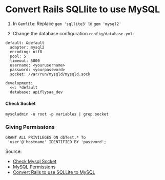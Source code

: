 # Convert Rails SQLlite to use MySQL

1. In `Gemfile`: Replace `gem 'sqllite3'` to `gem 'mysql2'`

2. Change the database configuration `config/database.yml`:

```
default: &default
  adapter: mysql2
  encoding: utf8
  pool: 5
  timeout: 5000
  username: <yourusername>
  password: <yourpassword>
  socket: /var/run/mysqld/mysqld.sock

development:
  <<: *default
  database: apiflysaa_dev
```

#### Check Socket

```
mysqladmin -u root -p variables | grep socket
```

### Giving Permissions

```
GRANT ALL PRIVILEGES ON dbTest.* To
 'user'@'hostname' IDENTIFIED BY 'password';
```

Source:
* [Check Mysql Socket](http://stackoverflow.com/questions/25171327/mysql2error-cant-connect-to-local-mysql-server-through-socket-tmp-mysql-so)
* [MySQL Permissions](http://stackoverflow.com/questions/1720244/create-new-user-in-mysql-and-give-it-full-access-to-one-database)
* [Convert Rails to use SQLLite to MySQL](https://teamtreehouse.com/forum/how-to-let-ruby-app-know-to-use-mysql-instead-of-sqlite3)
